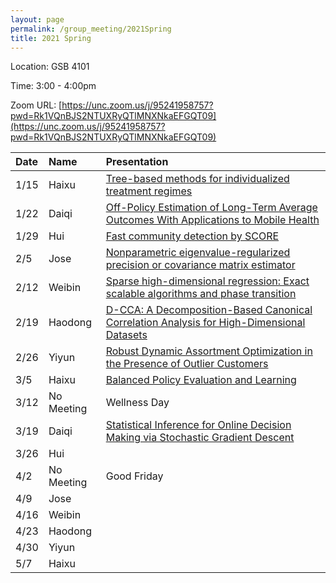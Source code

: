 ```yaml
---
layout: page
permalink: /group_meeting/2021Spring
title: 2021 Spring
---
```


Location: GSB 4101 

Time: 3:00 - 4:00pm

Zoom URL: [https://unc.zoom.us/j/95241958757?pwd=Rk1VQnBJS2NTUXRyQTlMNXNkaEFGQT09](https://unc.zoom.us/j/95241958757?pwd=Rk1VQnBJS2NTUXRyQTlMNXNkaEFGQT09) 

| Date    | Name       | Presentation |
| :----   | :----------------------|:------------ |
|  1/15 | Haixu | [Tree-based methods for individualized treatment regimes](https://academic.oup.com/biomet/article/102/3/501/2365724)  |
| 1/22 | Daiqi | [Off-Policy Estimation of Long-Term Average Outcomes With Applications to Mobile Health](https://www.tandfonline.com/doi/pdf/10.1080/01621459.2020.1807993?needAccess=true) |
| 1/29 | Hui | [Fast community detection by SCORE](https://projecteuclid.org/download/pdfview_1/euclid.aos/1416322036) | 
| 2/5 | Jose | [Nonparametric eigenvalue-regularized precision or covariance matrix estimator](https://projecteuclid.org/download/pdfview_1/euclid.aos/1460381682) |
| 2/12 | Weibin | [Sparse high-dimensional regression: Exact scalable algorithms and phase transition](https://wsxsh123.github.io/paper/Sparse%20high-dimensional%20regression%20-%20Exact%20scalable%20algorithms%20and%20phase%20transitions.pdf) |
| 2/19 | Haodong | [D-CCA: A Decomposition-Based Canonical Correlation Analysis for High-Dimensional Datasets](https://wsxsh123.github.io/paper/D%20CCA%20A%20Decomposition%20Based%20Canonical%20Correlation%20Analysis%20for%20High%20Dimensional%20Datasets.pdf) |
| 2/26 | Yiyun | [Robust Dynamic Assortment Optimization in the Presence of Outlier Customers](https://wsxsh123.github.io/paper/Robust%20Dynamic%20Assortment%20Optimization%20in%20the%20Presence%20of%20Outlier%20Customers.pdf) |
| 3/5 | Haixu | [Balanced Policy Evaluation and Learning](https://wsxsh123.github.io/paper/Balanced%20Policy%20Evaluation%20and%20Learning.pdf) |
| 3/12 | No Meeting | Wellness Day |
| 3/19 | Daiqi | [Statistical Inference for Online Decision Making via Stochastic Gradient Descent](https://arxiv.org/pdf/2010.07341.pdf) |
| 3/26 | Hui |  |
| 4/2 | No Meeting | Good Friday |
| 4/9 | Jose |  |
| 4/16 | Weibin |  |
| 4/23 | Haodong |  |
| 4/30 | Yiyun |  |
| 5/7 | Haixu |  |



